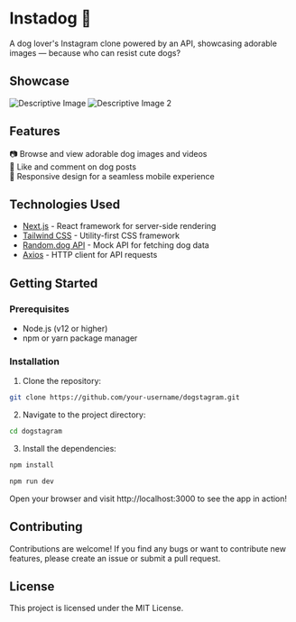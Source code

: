 # Instadog 🐾

A dog lover's Instagram clone powered by an API, showcasing adorable images —
because who can resist cute dogs?

## Showcase

![Descriptive Image](https://raw.githubusercontent.com/NikSchaefer/instadog/main/public/descriptive-image.png)
![Descriptive Image 2](https://raw.githubusercontent.com/NikSchaefer/instadog/main/public/descriptive-image-2.png)

## Features

📷 Browse and view adorable dog images and videos  
💖 Like and comment on dog posts  
🌈 Responsive design for a seamless mobile experience

## Technologies Used

-   [Next.js](https://nextjs.org) - React framework for server-side rendering
-   [Tailwind CSS](https://tailwindcss.com) - Utility-first CSS framework
-   [Random.dog API](https://random.dog) - Mock API for fetching dog data
-   [Axios](https://axios-http.com) - HTTP client for API requests

## Getting Started

### Prerequisites

-   Node.js (v12 or higher)
-   npm or yarn package manager

### Installation

1. Clone the repository:

```bash
git clone https://github.com/your-username/dogstagram.git
```

2. Navigate to the project directory:

```bash
cd dogstagram
```

3. Install the dependencies:

```bash
npm install
```

```bash
npm run dev
```

Open your browser and visit http://localhost:3000 to see the app in action!

## Contributing

Contributions are welcome! If you find any bugs or want to contribute new
features, please create an issue or submit a pull request.

## License

This project is licensed under the MIT License.
